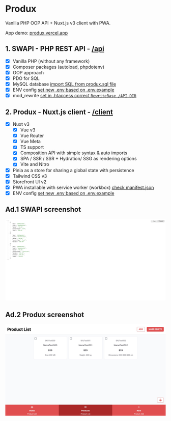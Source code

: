 # Produx

Vanilla PHP OOP API + Nuxt.js v3 client with PWA.

App demo: [produx.vercel.app](https://produx.vercel.app)

## 1. SWAPI - PHP REST API - [/api](api)

- [X] Vanilla PHP (without any framework)
- [X] Composer packages (autoload, phpdotenv)
- [X] OOP approach
- [X] PDO for SQL
- [X] MySQL database [import SQL from produx.sql file](api/database/produx.sql)
- [X] ENV config [set new .env based on .env.example](api/.env.example)
- [X] mod_rewrite [set in .htaccess correct ``RewriteBase /API_DIR``](api/.htaccess)

## 2. Produx - Nuxt.js client - [/client](client)

- [X] Nuxt v3
  - [X] Vue v3
  - [X] Vue Router
  - [X] Vue Meta
  - [X] TS support
  - [X] Composition API with simple syntax & auto imports
  - [X] SPA / SSR / SSR + Hydration/ SSG as rendering options
  - [X] Vite and Nitro
- [X] Pinia as a store for sharing a global state with persistence
- [X] Tailwind CSS v3
- [X] Storefront UI v2
- [X] PWA installable with service worker (workbox) [check manifest.json](client/public/manifest.json)
- [X] ENV config [set new .env based on .env.example](client/.env.example)

## Ad.1 SWAPI screenshot

[!['SWAPI example'](api/swapi-screenshot.png)](api/swapi-screenshot.png "See SWAPI example screenshot")

## Ad.2 Produx screenshot

[!['Produx example'](client/produx-screenshot.jpg)](client/produx-screenshot.jpg "See Produx example screenshot")
